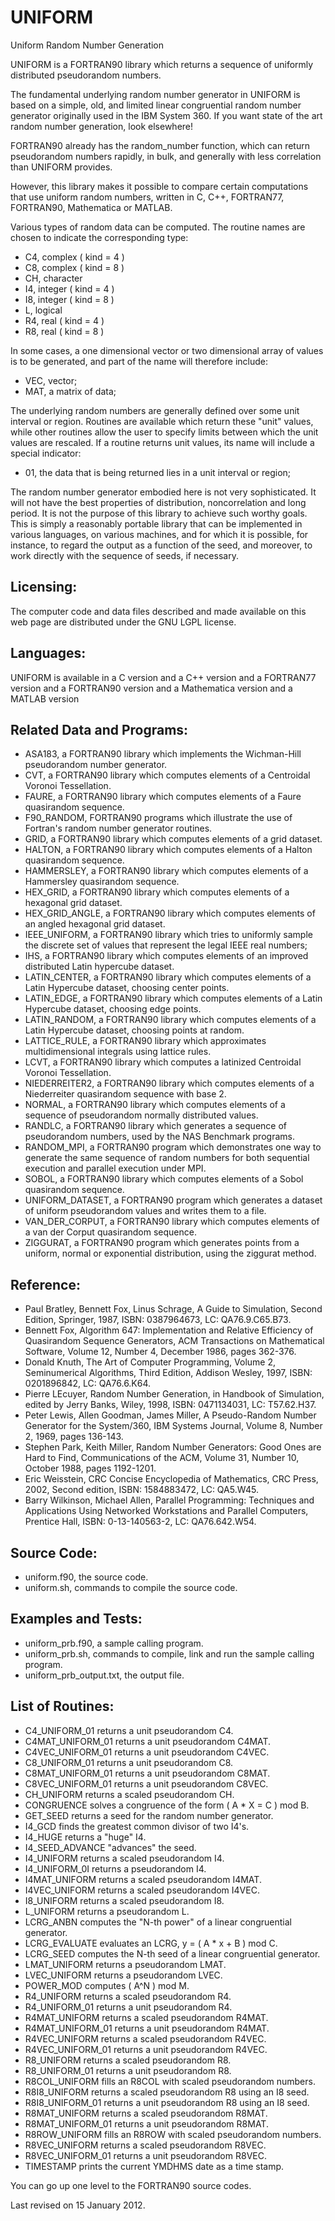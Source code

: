 
# UNIFORM
Uniform Random Number Generation

UNIFORM is a FORTRAN90 library which returns a sequence of uniformly distributed pseudorandom numbers.

The fundamental underlying random number generator in UNIFORM is based on a simple, old, and limited linear congruential random number generator originally used in the IBM System 360. If you want state of the art random number generation, look elsewhere!

FORTRAN90 already has the random_number function, which can return pseudorandom numbers rapidly, in bulk, and generally with less correlation than UNIFORM provides.

However, this library makes it possible to compare certain computations that use uniform random numbers, written in C, C++, FORTRAN77, FORTRAN90, Mathematica or MATLAB.

Various types of random data can be computed. The routine names are chosen to indicate the corresponding type:

- C4, complex ( kind = 4 )
- C8, complex ( kind = 8 )
- CH, character
- I4, integer ( kind = 4 )
- I8, integer ( kind = 8 )
- L, logical
- R4, real ( kind = 4 )
- R8, real ( kind = 8 )

In some cases, a one dimensional vector or two dimensional array of values is to be generated, and part of the name will therefore include:

- VEC, vector;
- MAT, a matrix of data;

The underlying random numbers are generally defined over some unit interval or region. Routines are available which return these "unit" values, while other routines allow the user to specify limits between which the unit values are rescaled. If a routine returns unit values, its name will include a special indicator:

- 01, the data that is being returned lies in a unit interval or region;

The random number generator embodied here is not very sophisticated. It will not have the best properties of distribution, noncorrelation and long period. It is not the purpose of this library to achieve such worthy goals. This is simply a reasonably portable library that can be implemented in various languages, on various machines, and for which it is possible, for instance, to regard the output as a function of the seed, and moreover, to work directly with the sequence of seeds, if necessary.


## Licensing:

The computer code and data files described and made available on this web page are distributed under the GNU LGPL license.


## Languages:

UNIFORM is available in a C version and a C++ version and a FORTRAN77 version and a FORTRAN90 version and a Mathematica version and a MATLAB version


## Related Data and Programs:

- ASA183, a FORTRAN90 library which implements the Wichman-Hill pseudorandom number generator.
- CVT, a FORTRAN90 library which computes elements of a Centroidal Voronoi Tessellation.
- FAURE, a FORTRAN90 library which computes elements of a Faure quasirandom sequence.
- F90_RANDOM, FORTRAN90 programs which illustrate the use of Fortran's random number generator routines.
- GRID, a FORTRAN90 library which computes elements of a grid dataset.
- HALTON, a FORTRAN90 library which computes elements of a Halton quasirandom sequence.
- HAMMERSLEY, a FORTRAN90 library which computes elements of a Hammersley quasirandom sequence.
- HEX_GRID, a FORTRAN90 library which computes elements of a hexagonal grid dataset.
- HEX_GRID_ANGLE, a FORTRAN90 library which computes elements of an angled hexagonal grid dataset.
- IEEE_UNIFORM, a FORTRAN90 library which tries to uniformly sample the discrete set of values that represent the legal IEEE real numbers;
- IHS, a FORTRAN90 library which computes elements of an improved distributed Latin hypercube dataset.
- LATIN_CENTER, a FORTRAN90 library which computes elements of a Latin Hypercube dataset, choosing center points.
- LATIN_EDGE, a FORTRAN90 library which computes elements of a Latin Hypercube dataset, choosing edge points.
- LATIN_RANDOM, a FORTRAN90 library which computes elements of a Latin Hypercube dataset, choosing points at random.
- LATTICE_RULE, a FORTRAN90 library which approximates multidimensional integrals using lattice rules.
- LCVT, a FORTRAN90 library which computes a latinized Centroidal Voronoi Tessellation.
- NIEDERREITER2, a FORTRAN90 library which computes elements of a Niederreiter quasirandom sequence with base 2.
- NORMAL, a FORTRAN90 library which computes elements of a sequence of pseudorandom normally distributed values.
- RANDLC, a FORTRAN90 library which generates a sequence of pseudorandom numbers, used by the NAS Benchmark programs.
- RANDOM_MPI, a FORTRAN90 program which demonstrates one way to generate the same sequence of random numbers for both sequential execution and parallel execution under MPI.
- SOBOL, a FORTRAN90 library which computes elements of a Sobol quasirandom sequence.
- UNIFORM_DATASET, a FORTRAN90 program which generates a dataset of uniform pseudorandom values and writes them to a file.
- VAN_DER_CORPUT, a FORTRAN90 library which computes elements of a van der Corput quasirandom sequence.
- ZIGGURAT, a FORTRAN90 program which generates points from a uniform, normal or exponential distribution, using the ziggurat method.


## Reference:

- Paul Bratley, Bennett Fox, Linus Schrage, A Guide to Simulation, Second Edition, Springer, 1987, ISBN: 0387964673, LC: QA76.9.C65.B73.
- Bennett Fox, Algorithm 647: Implementation and Relative Efficiency of Quasirandom Sequence Generators, ACM Transactions on Mathematical Software, Volume 12, Number 4, December 1986, pages 362-376.
- Donald Knuth, The Art of Computer Programming, Volume 2, Seminumerical Algorithms, Third Edition, Addison Wesley, 1997, ISBN: 0201896842, LC: QA76.6.K64.
- Pierre LEcuyer, Random Number Generation, in Handbook of Simulation, edited by Jerry Banks, Wiley, 1998, ISBN: 0471134031, LC: T57.62.H37.
- Peter Lewis, Allen Goodman, James Miller, A Pseudo-Random Number Generator for the System/360, IBM Systems Journal, Volume 8, Number 2, 1969, pages 136-143.
- Stephen Park, Keith Miller, Random Number Generators: Good Ones are Hard to Find, Communications of the ACM, Volume 31, Number 10, October 1988, pages 1192-1201.
- Eric Weisstein, CRC Concise Encyclopedia of Mathematics, CRC Press, 2002, Second edition, ISBN: 1584883472, LC: QA5.W45.
- Barry Wilkinson, Michael Allen, Parallel Programming: Techniques and Applications Using Networked Workstations and Parallel Computers, Prentice Hall, ISBN: 0-13-140563-2, LC: QA76.642.W54.


## Source Code:

- uniform.f90, the source code.
- uniform.sh, commands to compile the source code.


## Examples and Tests:

- uniform_prb.f90, a sample calling program.
- uniform_prb.sh, commands to compile, link and run the sample calling program.
- uniform_prb_output.txt, the output file.


## List of Routines:

- C4_UNIFORM_01 returns a unit pseudorandom C4.
- C4MAT_UNIFORM_01 returns a unit pseudorandom C4MAT.
- C4VEC_UNIFORM_01 returns a unit pseudorandom C4VEC.
- C8_UNIFORM_01 returns a unit pseudorandom C8.
- C8MAT_UNIFORM_01 returns a unit pseudorandom C8MAT.
- C8VEC_UNIFORM_01 returns a unit pseudorandom C8VEC.
- CH_UNIFORM returns a scaled pseudorandom CH.
- CONGRUENCE solves a congruence of the form ( A * X = C ) mod B.
- GET_SEED returns a seed for the random number generator.
- I4_GCD finds the greatest common divisor of two I4's.
- I4_HUGE returns a "huge" I4.
- I4_SEED_ADVANCE "advances" the seed.
- I4_UNIFORM returns a scaled pseudorandom I4.
- I4_UNIFORM_0I returns a pseudorandom I4.
- I4MAT_UNIFORM returns a scaled pseudorandom I4MAT.
- I4VEC_UNIFORM returns a scaled pseudorandom I4VEC.
- I8_UNIFORM returns a scaled pseudorandom I8.
- L_UNIFORM returns a pseudorandom L.
- LCRG_ANBN computes the "N-th power" of a linear congruential generator.
- LCRG_EVALUATE evaluates an LCRG, y = ( A * x + B ) mod C.
- LCRG_SEED computes the N-th seed of a linear congruential generator.
- LMAT_UNIFORM returns a pseudorandom LMAT.
- LVEC_UNIFORM returns a pseudorandom LVEC.
- POWER_MOD computes ( A^N ) mod M.
- R4_UNIFORM returns a scaled pseudorandom R4.
- R4_UNIFORM_01 returns a unit pseudorandom R4.
- R4MAT_UNIFORM returns a scaled pseudorandom R4MAT.
- R4MAT_UNIFORM_01 returns a unit pseudorandom R4MAT.
- R4VEC_UNIFORM returns a scaled pseudorandom R4VEC.
- R4VEC_UNIFORM_01 returns a unit pseudorandom R4VEC.
- R8_UNIFORM returns a scaled pseudorandom R8.
- R8_UNIFORM_01 returns a unit pseudorandom R8.
- R8COL_UNIFORM fills an R8COL with scaled pseudorandom numbers.
- R8I8_UNIFORM returns a scaled pseudorandom R8 using an I8 seed.
- R8I8_UNIFORM_01 returns a unit pseudorandom R8 using an I8 seed.
- R8MAT_UNIFORM returns a scaled pseudorandom R8MAT.
- R8MAT_UNIFORM_01 returns a unit pseudorandom R8MAT.
- R8ROW_UNIFORM fills an R8ROW with scaled pseudorandom numbers.
- R8VEC_UNIFORM returns a scaled pseudorandom R8VEC.
- R8VEC_UNIFORM_01 returns a unit pseudorandom R8VEC.
- TIMESTAMP prints the current YMDHMS date as a time stamp.

You can go up one level to the FORTRAN90 source codes.

Last revised on 15 January 2012. 
